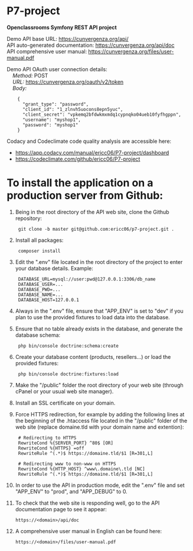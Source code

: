 # P7-project
**Openclassrooms Symfony REST API project**

Demo API base URL: https://cunvergenza.org/api/  
API auto-generated documentation: https://cunvergenza.org/api/doc  
API comprehensive user manual: https://cunvergenza.org/files/user-manual.pdf
    
Demo API OAuth user connection details:  
&nbsp; &nbsp; *Method:* POST  
&nbsp; &nbsp; *URL:* https://cunvergenza.org/oauth/v2/token  
&nbsp; &nbsp; *Body:*  
        
        {
          "grant_type": "password",
          "client_id": "1_zlnvh5uocons8epn5yuc",
          "client_secret": "vpkemq2bfdwkmxmdq1cypnqko04ueb10fyfhgppn",
          "username": "myshop1",
          "password": "myshop1"
        }

Codacy and Codeclimate code quality analysis are accessible here:  
- https://app.codacy.com/manual/ericc06/P7-project/dashboard  
- https://codeclimate.com/github/ericc06/P7-project  

# To install the application on a production server from Github:

1. Being in the root directory of the API web site, clone the Github repository:

        git clone -b master git@github.com:ericc06/p7-project.git .

2. Install all packages:

        composer install

3. Edit the ".env" file located in the root directory of the project to enter your database details. Example:

        DATABASE_URL=mysql://user:pwd@127.0.0.1:3306/db_name
        DATABASE_USER=...
        DATABASE_PWD=...
        DATABASE_NAME=...
        DATABASE_HOST=127.0.0.1

4. Always in the ".env" file, ensure that "APP_ENV" is set to "dev" if you plan to use the provided fixtures to load data into the database.

5. Ensure that no table already exists in the database, and generate the database schema:

        php bin/console doctrine:schema:create

6. Create your database content (products, resellers...) or load the provided fixtures:

        php bin/console doctrine:fixtures:load

7. Make the "/public" folder the root directory of your web site (through cPanel or your usual web site manager).

8. Install an SSL certificate on your domain.

9. Force HTTPS redirection, for example by adding the following lines at the beginning of the .htaccess file located in the "/public" folder of the web site (replace domaine.tld with your domain name and extention):

        # Redirecting to HTTPS
        RewriteCond %{SERVER_PORT} ^80$ [OR]
        RewriteCond %{HTTPS} =off
        RewriteRule ^(.*)$ https://domaine.tld/$1 [R=301,L]

        # Redirecting www to non-www on HTTPS
        RewriteCond %{HTTP_HOST} ^www\.domaine\.tld [NC]
        RewriteRule ^(.*)$ https://domaine.tld/$1 [R=301,L]

10. In order to use the API in production mode, edit the ".env" file and set "APP_ENV" to "prod", and "APP_DEBUG" to 0.

11. To check that the web site is responding well, go to the API documentation page to see it appear:

        https://<domain>/api/doc

12. A comprehensive user manual in English can be found here:

        https://<domain>/files/user-manual.pdf
